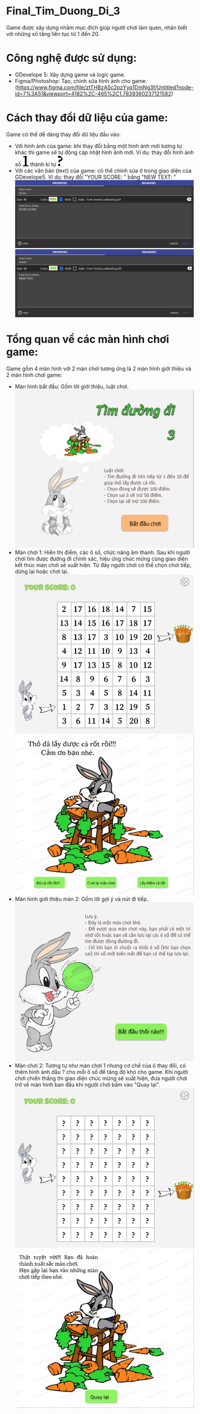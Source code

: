 # Final_Tim_Duong_Di_3
Game được xây dựng nhằm mục đích giúp người chơi làm quen, nhân biết với những số tăng liên tục từ 1 đến 20.
# Công nghệ được sử dụng:
- GDevelope 5: Xây dựng game và logic game.
- Figma/Photoshop: Tạo, chỉnh sửa hình ảnh cho game. (https://www.figma.com/file/ztTHBzASc2pzYyq1DmNg3f/Untitled?node-id=7%3A51&viewport=4182%2C-465%2C1.7839360237121582)
# Cách thay đổi dữ liệu của game:
  Game có thể dễ dàng thay đổi dữ liệu đầu vào:
  - Với hình ảnh của game: khi thay đổi bằng một hình ảnh mới tương tự khác thì game sẽ tự động cập nhật hình ảnh mới. Ví dụ: thay đổi hình ảnh số
  ![ảnh 1](https://github.com/nguyenanhtu2907/Final_Tim_Duong_Di_3/blob/master/images/1.png) thành kí tự ![ảnh mới](https://github.com/nguyenanhtu2907/Final_Tim_Duong_Di_3/blob/master/images/0.png)
  - Với các văn bản (text) của game: có thể chỉnh sửa ở trong giao diện của GDevelope5. Ví dụ: thay đổi "YOUR SCORE: " bằng "NEW TEXT: "
  ![ex_text](https://github.com/nguyenanhtu2907/Final_Tim_Duong_Di_3/blob/master/images/ex_text_img.png) 
  ![ex_text2](https://github.com/nguyenanhtu2907/Final_Tim_Duong_Di_3/blob/master/images/ex_text_img2.png)
# Tổng quan về các màn hình chơi game:
  Game gồm 4 màn hình với 2 màn chơi tương ứng là 2 màn hình giới thiệu và 2 màn hình chơi game:
  - Màn hình bắt đầu: Gồm lời giới thiệu, luật chơi.
  ![screen1](https://github.com/nguyenanhtu2907/Final_Tim_Duong_Di_3/blob/master/images/startgame1.png)
  - Màn chơi 1: Hiển thị điểm, các ô số, chức năng âm thanh. Sau khi người chơi tìm được đường đi chính xác, hiệu ứng chúc mừng cùng giao diện kết thúc màn chơi sẽ xuất hiện. Từ đây người chơi có thể chọn chơi tiếp, dừng lại hoặc chơi lại.
  ![screen1.1](https://github.com/nguyenanhtu2907/Final_Tim_Duong_Di_3/blob/master/images/game1.png)
  ![screen1.2](https://github.com/nguyenanhtu2907/Final_Tim_Duong_Di_3/blob/master/images/endgame1.png)
  - Màn hình giới thiệu màn 2: Gồm lời gợi ý và nút đi tiếp.
  ![screen2](https://github.com/nguyenanhtu2907/Final_Tim_Duong_Di_3/blob/master/images/startgame2.png)
  - Màn chơi 2: Tương tự như màn chơi 1 nhưng cơ chế của ô thay đổi, có thêm hình ảnh dấu ? cho mỗi ô số để tăng độ khó cho game. Khi người chơi chiến thắng thì giao diện chúc mừng sẽ xuất hiện, đưa người chơi trở về màn hình ban đầu khi người chơi bấm vào "Quay lại".
  ![screen2.1](https://github.com/nguyenanhtu2907/Final_Tim_Duong_Di_3/blob/master/images/game2.png)
  ![screen2.2](https://github.com/nguyenanhtu2907/Final_Tim_Duong_Di_3/blob/master/images/endgame2.png)
